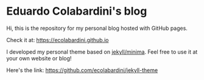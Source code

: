 # Eduardo Colabardini's blog

Hi, this is the repository for my personal blog hosted with GitHub pages.

Check it at: https://ecolabardini.github.io

I developed my personal theme based on [jekyll/minima](https://github.com/jekyll/minima). Feel free to use it at your own website or blog!

Here's the link: https://github.com/ecolabardini/jekyll-theme


